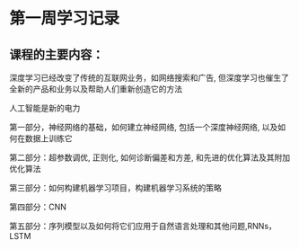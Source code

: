 # 第一周学习记录
## 课程的主要内容：
深度学习已经改变了传统的互联网业务，如网络搜索和广告, 但深度学习也催生了全新的产品和业务以及帮助人们重新创造它的方法

人工智能是新的电力

第一部分，神经网络的基础，如何建立神经网络, 包括一个深度神经网络, 以及如何在数据上训练它

第二部分：超参数调优, 正则化, 如何诊断偏差和方差, 和先进的优化算法及其附加优化算法

第三部分：如何构建机器学习项目，构建机器学习系统的策略

第四部分：CNN

第五部分：序列模型以及如何将它们应用于自然语言处理和其他问题,RNNs，LSTM

